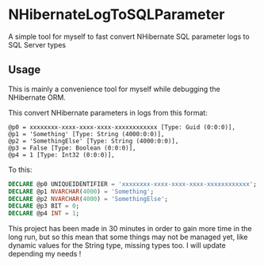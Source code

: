 # NHibernateLogToSQLParameter
A simple tool for myself to fast convert NHibernate SQL parameter logs to SQL Server types

## Usage

This is mainly a convenience tool for myself while debugging the NHibernate ORM.

This convert NHibernate parameters in logs from this format:

```
@p0 = xxxxxxxx-xxxx-xxxx-xxxx-xxxxxxxxxxxx [Type: Guid (0:0:0)],
@p1 = 'Something' [Type: String (4000:0:0)],
@p2 = 'SomethingElse' [Type: String (4000:0:0)],
@p3 = False [Type: Boolean (0:0:0)],
@p4 = 1 [Type: Int32 (0:0:0)],
```

To this:

```sql
DECLARE @p0 UNIQUEIDENTIFIER = 'xxxxxxxx-xxxx-xxxx-xxxx-xxxxxxxxxxxx';
DECLARE @p1 NVARCHAR(4000) = 'Something';
DECLARE @p2 NVARCHAR(4000) = 'SomethingElse';
DECLARE @p3 BIT = 0;
DECLARE @p4 INT = 1;
```

This project has been made in 30 minutes in order to gain more time in the long run, but so this mean that some things may not be managed yet, like dynamic values for the String type, missing types too. I will update depending my needs !
